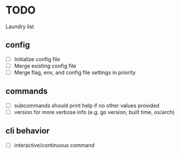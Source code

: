 # TODO
Laundry list

## config
- [ ] Initialize config file
- [ ] Merge existing config file
- [ ] Merge flag, env, and config file settings in priority

## commands
- [ ] subcommands should print help if no other values provided
- [ ] version for more verbose info (e.g. go version, built time, os/arch)

## cli behavior
- [ ] interactive/continuous command
